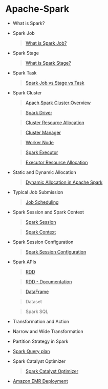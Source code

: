# Apache-Spark

- What is Spark?
- Spark Job
  > [What is Spark Job?](https://sparkbyexamples.com/spark/what-is-spark-job/)
- Spark Stage
  > [What is Spark Stage?](https://sparkbyexamples.com/spark/what-is-spark-stage/#:~:text=In%20the%20context%20of%20Apache,importance%20with%20a%20detailed%20example)
- Spark Task
  > [Spark Job vs Stage vs Task](https://pratikbarjatya.medium.com/demystifying-spark-jobs-stages-and-tasks-a-simplified-guide-f35da5ab4aa6)
- Spark Cluster
  > [Apach Spark Cluster Overview](https://spark.apache.org/docs/latest/cluster-overview.html)
  
  > [Spark Driver](https://docs.aws.amazon.com/prescriptive-guidance/latest/tuning-aws-glue-for-apache-spark/key-topics-apache-spark.html#spark-architecture)
  
  > [Cluster Resource Allocation](https://spark.apache.org/docs/latest/job-scheduling.html#dynamic-resource-allocation)
  
  > [Cluster Manager](https://data-flair.training/blogs/apache-spark-cluster-managers-tutorial/)
  
  > [Worker Node](https://www.linkedin.com/pulse/cluster-architecture-apache-spark-nishant-kumar-xzsbe/)

  > [Spark Executor](https://sparkbyexamples.com/spark/what-is-spark-executor/)
  
  > [Executor Resource Allocation](https://sparkbyexamples.com/spark/spark-tune-executor-number-cores-and-memory/)
- Static and Dynamic Allocation
  > [Dynamic Allocation in Apache Spark](https://community.cloudera.com/t5/Community-Articles/Dynamic-Allocation-in-Apache-Spark/ta-p/368095)
- Typical Job Submission
  > [Job Scheduling](https://spark.apache.org/docs/latest/job-scheduling.html#:~:text=By%20default%2C%20Spark's%20scheduler%20runs,second%20job%20gets%20priority%2C%20etc.)
- Spark Session and Spark Context
  > [Spark Session](https://spark.apache.org/docs/latest/sql-getting-started.html#starting-point-sparksession)
  
  > [Spark Context](https://sparkbyexamples.com/pyspark/pyspark-sparkcontext-explained/)
- Spark Session Configuration
  > [Spark Session Configuration](https://sparkbyexamples.com/pyspark/spark-session-configuration-in-pyspark/)
- Spark APIs
  > [RDD](https://spark.apache.org/docs/latest/rdd-programming-guide.html)
  
  > [RDD - Documentation](https://docs.aws.amazon.com/prescriptive-guidance/latest/tuning-aws-glue-for-apache-spark/key-topics-apache-spark.html#rdd)
  
  > [DataFrame](https://spark.apache.org/docs/latest/api/python/reference/pyspark.sql/dataframe.html)
  
  > Dataset
  
  > Spark SQL
- Transformation and Action
- Narrow and Wide Transformation
- Partition Strategy in Spark
- [Spark Query plan](https://www.youtube.com/watch?v=KnUXztKueMU&list=PLWAuYt0wgRcLCtWzUxNg4BjnYlCZNEVth)
- Spark Catalyst Optimizer
  > [Spark Catalyst Optimizer](https://medium.com/@ashwin_kumar_/spark-catalyst-optimizer-7f44d893a282)

- [Amazon EMR Deployment](https://docs.aws.amazon.com/emr/latest/ManagementGuide/emr-what-is-emr.html)

